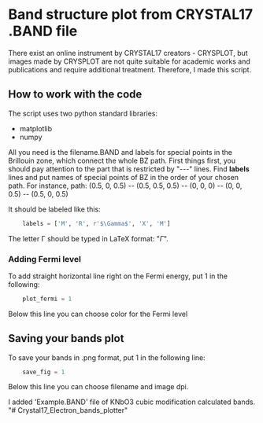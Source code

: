 # Band structure plot from CRYSTAL17 .BAND file
There exist an online instrument by CRYSTAL17 creators - CRYSPLOT, but images made by CRYSPLOT are not quite suitable for academic works and publications and require additional treatment. Therefore, I made this script. 

## How to work with the code
The script uses two python standard libraries:
- matplotlib
- numpy

All you need is the filename.BAND and labels for special points in the Brillouin zone, which connect the whole BZ path.
First things first, you should pay attention to the part that is restricted by "---" lines. 
Find **labels** lines and put names of special points of BZ in the order of your chosen path. For instance, path:
(0.5, 0, 0.5) -- (0.5, 0.5, 0.5) -- (0, 0, 0) -- (0, 0, 0.5) -- (0.5, 0, 0.5)

It should be labeled like this:
```python
	labels = ['M', 'R', r'$\Gamma$', 'X', 'M']
```
The letter &Gamma; should be typed in LaTeX format: "$\Gamma$".
### Adding Fermi level
To add straight horizontal line right on the Fermi energy, put 1 in the following:
```python
	plot_fermi = 1
```
Below this line you can choose color for the Fermi level

## Saving your bands plot
To save your bands in .png format, put 1 in the following line:
```python
	save_fig = 1
```
Below this line you can choose filename and image dpi.

I added 'Example.BAND' file of KNbO3 cubic modification calculated bands.
"# Crystal17_Electron_bands_plotter" 
